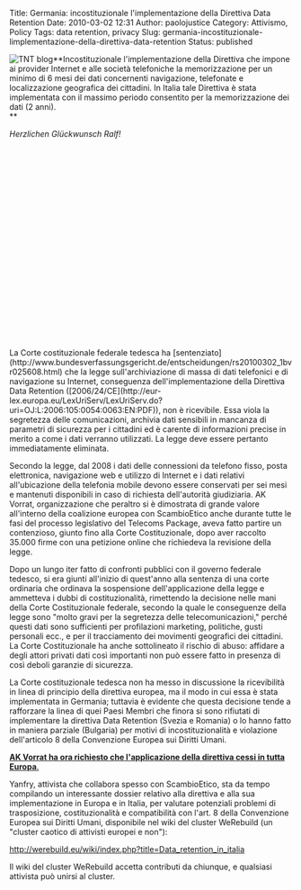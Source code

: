 Title: Germania: incostituzionale l'implementazione della Direttiva Data Retention
Date: 2010-03-02 12:31
Author: paolojustice
Category: Attivismo, Policy
Tags: data retention, privacy
Slug: germania-incostituzionale-limplementazione-della-direttiva-data-retention
Status: published

![TNT blog](http://blog.tntvillage.scambioetico.org/wp-content/uploads/2010/01/Privacy.jpg)</a>**Incostituzionale l'implementazione della Direttiva che impone ai provider Internet e alle società telefoniche la memorizzazione per un minimo di 6 mesi dei dati concernenti navigazione, telefonate e localizzazione geografica dei cittadini. In Italia tale Direttiva è stata implementata con il massimo periodo consentito per la memorizzazione dei dati (2 anni).  
**  
  

**<!--more-->**

*Herzlichen Glückwunsch Ralf!*

<p>
<center>
<object width="425" height="344">
<param name="movie" value="http://www.youtube.com/v/7AU6cqG8nrI&amp;hl=it_IT&amp;fs=1&amp;"></param><param name="allowFullScreen" value="true"></param><param name="allowscriptaccess" value="always"></param>

<embed src="http://www.youtube.com/v/7AU6cqG8nrI&amp;hl=it_IT&amp;fs=1&amp;" type="application/x-shockwave-flash" allowscriptaccess="always" allowfullscreen="true" width="425" height="344">
</embed>
</object>
</center>
</p>
La Corte costituzionale federale tedesca ha [sentenziato](http://www.bundesverfassungsgericht.de/entscheidungen/rs20100302_1bvr025608.html) che la legge sull'archiviazione di massa di dati telefonici e di navigazione su Internet, conseguenza dell'implementazione della Direttiva Data Retention ([2006/24/CE](http://eur-lex.europa.eu/LexUriServ/LexUriServ.do?uri=OJ:L:2006:105:0054:0063:EN:PDF)), non è ricevibile. Essa viola la segretezza delle comunicazioni, archivia dati sensibili in mancanza di parametri di sicurezza per i cittadini ed è carente di informazioni precise in merito a come i dati verranno utilizzati. La legge deve essere pertanto immediatamente eliminata.

Secondo la legge, dal 2008 i dati delle connessioni da telefono fisso, posta elettronica, navigazione web e utilizzo di Internet e i dati relativi all'ubicazione della telefonia mobile devono essere conservati per sei mesi e mantenuti disponibili in caso di richiesta dell'autorità giudiziaria. AK Vorrat, organizzazione che peraltro si è dimostrata di grande valore all'interno della coalizione europea con ScambioEtico anche durante tutte le fasi del processo legislativo del Telecoms Package, aveva fatto partire un contenzioso, giunto fino alla Corte Costituzionale, dopo aver raccolto 35.000 firme con una petizione online che richiedeva la revisione della legge.

Dopo un lungo iter fatto di confronti pubblici con il governo federale tedesco, si era giunti all'inizio di quest'anno alla sentenza di una corte ordinaria che ordinava la sospensione dell'applicazione della legge e ammetteva i dubbi di costituzionalità, rimettendo la decisione nelle mani della Corte Costituzionale federale, secondo la quale le conseguenze della legge sono "molto gravi per la segretezza delle telecomunicazioni," perché questi dati sono sufficienti per profilazioni marketing, politiche, gusti personali ecc., e per il tracciamento dei movimenti geografici dei cittadini. La Corte Costituzionale ha anche sottolineato il rischio di abuso: affidare a degli attori privati dati così importanti non può essere fatto in presenza di così deboli garanzie di sicurezza.

La Corte costituzionale tedesca non ha messo in discussione la ricevibilità in linea di principio della direttiva europea, ma il modo in cui essa è stata implementata in Germania; tuttavia è evidente che questa decisione tende a rafforzare la linea di quei Paesi Membri che finora si sono rifiutati di implementare la direttiva Data Retention (Svezia e Romania) o lo hanno fatto in maniera parziale (Bulgaria) per motivi di incostituzionalità e violazione dell'articolo 8 della Convenzione Europea sui Diritti Umani.

<strong>[AK Vorrat ha ora richiesto che l'applicazione della direttiva cessi in tutta Europa</strong>.](http://www.vorratsdatenspeicherung.de/content/view/355/1/lang,de/)

Yanfry, attivista che collabora spesso con ScambioEtico, sta da tempo compilando un interessante dossier relativo alla direttiva e alla sua implementazione in Europa e in Italia, per valutare potenziali problemi di trasposizione, costituzionalità e compatibilità con l'art. 8 della Convenzione Europea sui Diritti Umani, disponibile nel wiki del cluster WeRebuild (un "cluster caotico di attivisti europei e non"):

<http://werebuild.eu/wiki/index.php?title=Data_retention_in_italia>

Il wiki del cluster WeRebuild accetta contributi da chiunque, e qualsiasi attivista può unirsi al cluster.
